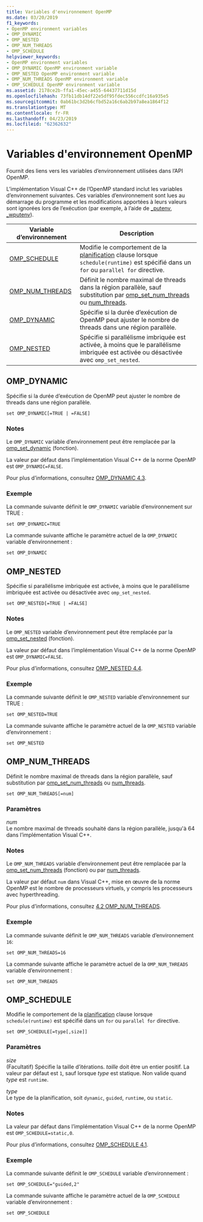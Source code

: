 ```yaml
---
title: Variables d'environnement OpenMP
ms.date: 03/20/2019
f1_keywords:
- OpenMP environment variables
- OMP_DYNAMIC
- OMP_NESTED
- OMP_NUM_THREADS
- OMP_SCHEDULE
helpviewer_keywords:
- OpenMP environment variables
- OMP_DYNAMIC OpenMP environment variable
- OMP_NESTED OpenMP environment variable
- OMP_NUM_THREADS OpenMP environment variable
- OMP_SCHEDULE OpenMP environment variable
ms.assetid: 2178ce2b-ffa1-45ec-a455-64437711d15d
ms.openlocfilehash: 73fb11db14df22e5df95fdec556ccdfc16a935e5
ms.sourcegitcommit: 0ab61bc3d2b6cfbd52a16c6ab2b97a8ea1864f12
ms.translationtype: MT
ms.contentlocale: fr-FR
ms.lasthandoff: 04/23/2019
ms.locfileid: "62362632"
---
```

# <a name="openmp-environment-variables"></a>Variables d'environnement OpenMP

Fournit des liens vers les variables d’environnement utilisées dans l’API OpenMP.

L’implémentation Visual C++ de l’OpenMP standard inclut les variables d’environnement suivantes. Ces variables d’environnement sont lues au démarrage du programme et les modifications apportées à leurs valeurs sont ignorées lors de l’exécution (par exemple, à l’aide de [_putenv, _wputenv](../../../c-runtime-library/reference/putenv-wputenv.md)).

|Variable d’environnement|Description|
|--------------------|-----------|
|[OMP_SCHEDULE](#omp-schedule)|Modifie le comportement de la [planification](openmp-clauses.md#schedule) clause lorsque `schedule(runtime)` est spécifié dans un `for` ou `parallel for` directive.|
|[OMP_NUM_THREADS](#omp-num-threads)|Définit le nombre maximal de threads dans la région parallèle, sauf substitution par [omp_set_num_threads](openmp-functions.md#omp-set-num-threads) ou [num_threads](openmp-clauses.md#num-threads).|
|[OMP_DYNAMIC](#omp-dynamic)|Spécifie si la durée d’exécution de OpenMP peut ajuster le nombre de threads dans une région parallèle.|
|[OMP_NESTED](#omp-nested)|Spécifie si parallélisme imbriquée est activée, à moins que le parallélisme imbriquée est activée ou désactivée avec `omp_set_nested`.|

## <a name="omp-dynamic"></a>OMP_DYNAMIC

Spécifie si la durée d’exécution de OpenMP peut ajuster le nombre de threads dans une région parallèle.

```
set OMP_DYNAMIC[=TRUE | =FALSE]
```

### <a name="remarks"></a>Notes

Le `OMP_DYNAMIC` variable d’environnement peut être remplacée par la [omp_set_dynamic](openmp-functions.md#omp-set-dynamic) (fonction).

La valeur par défaut dans l’implémentation Visual C++ de la norme OpenMP est `OMP_DYNAMIC=FALSE`.

Pour plus d’informations, consultez [OMP_DYNAMIC 4.3](../../../parallel/openmp/4-3-omp-dynamic.md).

### <a name="example"></a>Exemple

La commande suivante définit le `OMP_DYNAMIC` variable d’environnement sur TRUE :

```
set OMP_DYNAMIC=TRUE
```

La commande suivante affiche le paramètre actuel de la `OMP_DYNAMIC` variable d’environnement :

```
set OMP_DYNAMIC
```

## <a name="omp-nested"></a>OMP_NESTED

Spécifie si parallélisme imbriquée est activée, à moins que le parallélisme imbriquée est activée ou désactivée avec `omp_set_nested`.

```
set OMP_NESTED[=TRUE | =FALSE]
```

### <a name="remarks"></a>Notes

Le `OMP_NESTED` variable d’environnement peut être remplacée par la [omp_set_nested](openmp-functions.md#omp-set-nested) (fonction).

La valeur par défaut dans l’implémentation Visual C++ de la norme OpenMP est `OMP_DYNAMIC=FALSE`.

Pour plus d’informations, consultez [OMP_NESTED 4.4](../../../parallel/openmp/4-4-omp-nested.md).

### <a name="example"></a>Exemple

La commande suivante définit le `OMP_NESTED` variable d’environnement sur TRUE :

```
set OMP_NESTED=TRUE
```

La commande suivante affiche le paramètre actuel de la `OMP_NESTED` variable d’environnement :

```
set OMP_NESTED
```

## <a name="omp-num-threads"></a>OMP_NUM_THREADS

Définit le nombre maximal de threads dans la région parallèle, sauf substitution par [omp_set_num_threads](openmp-functions.md#omp-set-num-threads) ou [num_threads](openmp-clauses.md#num-threads).

```
set OMP_NUM_THREADS[=num]
```

### <a name="parameters"></a>Paramètres

*num*<br/>
Le nombre maximal de threads souhaité dans la région parallèle, jusqu'à 64 dans l’implémentation Visual C++.

### <a name="remarks"></a>Notes

Le `OMP_NUM_THREADS` variable d’environnement peut être remplacée par la [omp_set_num_threads](openmp-functions.md#omp-set-num-threads) (fonction) ou par [num_threads](openmp-clauses.md#num-threads).

La valeur par défaut `num` dans Visual C++, mise en œuvre de la norme OpenMP est le nombre de processeurs virtuels, y compris les processeurs avec hyperthreading.

Pour plus d’informations, consultez [4.2 OMP_NUM_THREADS](../../../parallel/openmp/4-2-omp-num-threads.md).

### <a name="example"></a>Exemple

La commande suivante définit le `OMP_NUM_THREADS` variable d’environnement `16`:

```
set OMP_NUM_THREADS=16
```

La commande suivante affiche le paramètre actuel de la `OMP_NUM_THREADS` variable d’environnement :

```
set OMP_NUM_THREADS
```

## <a name="omp-schedule"></a>OMP_SCHEDULE

Modifie le comportement de la [planification](openmp-clauses.md#schedule) clause lorsque `schedule(runtime)` est spécifié dans un `for` ou `parallel for` directive.

```
set OMP_SCHEDULE[=type[,size]]
```

### <a name="parameters"></a>Paramètres

*size*<br/>
(Facultatif) Spécifie la taille d’itérations. *taille* doit être un entier positif. La valeur par défaut est `1`, sauf lorsque *type* est statique. Non valide quand *type* est `runtime`.

*type*<br/>
Le type de la planification, soit `dynamic`, `guided`, `runtime`, ou `static`.

### <a name="remarks"></a>Notes

La valeur par défaut dans l’implémentation Visual C++ de la norme OpenMP est `OMP_SCHEDULE=static,0`.

Pour plus d’informations, consultez [OMP_SCHEDULE 4.1](../../../parallel/openmp/4-1-omp-schedule.md).

### <a name="example"></a>Exemple

La commande suivante définit le `OMP_SCHEDULE` variable d’environnement :

```
set OMP_SCHEDULE="guided,2"
```

La commande suivante affiche le paramètre actuel de la `OMP_SCHEDULE` variable d’environnement :

```
set OMP_SCHEDULE
```

